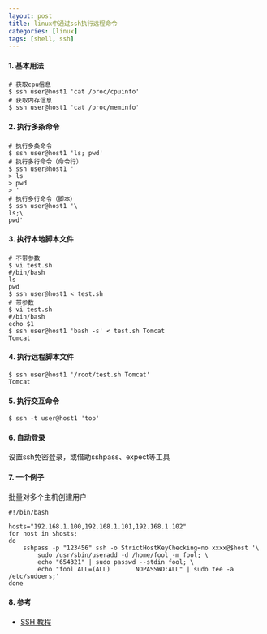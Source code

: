 ```yaml
---
layout: post
title: linux中通过ssh执行远程命令
categories: [linux]
tags: [shell, ssh]
---
```


>  

#### 1. 基本用法

```
# 获取cpu信息
$ ssh user@host1 'cat /proc/cpuinfo'
# 获取内存信息
$ ssh user@host1 'cat /proc/meminfo'

```

#### 2. 执行多条命令

```
# 执行多条命令
$ ssh user@host1 'ls; pwd'
# 执行多行命令（命令行）
$ ssh user@host1 '
> ls
> pwd
> '
# 执行多行命令（脚本）
$ ssh user@host1 '\
ls;\
pwd'
```

#### 3. 执行本地脚本文件

```
# 不带参数
$ vi test.sh
#/bin/bash
ls
pwd
$ ssh user@host1 < test.sh
# 带参数
$ vi test.sh
#/bin/bash
echo $1
$ ssh user@host1 'bash -s' < test.sh Tomcat
Tomcat
```

#### 4. 执行远程脚本文件
```
$ ssh user@host1 '/root/test.sh Tomcat'
Tomcat
```

#### 5. 执行交互命令

```
$ ssh -t user@host1 'top'
```

#### 6. 自动登录

设置ssh免密登录，或借助sshpass、expect等工具

#### 7. 一个例子

批量对多个主机创建用户

```
#!/bin/bash

hosts="192.168.1.100,192.168.1.101,192.168.1.102"
for host in $hosts;
do
	sshpass -p "123456" ssh -o StrictHostKeyChecking=no xxxx@$host '\
		sudo /usr/sbin/useradd -d /home/fool -m fool; \
		echo "654321" | sudo passwd --stdin fool; \
		echo "fool ALL=(ALL)       NOPASSWD:ALL" | sudo tee -a /etc/sudoers;'
done
```

#### 8. 参考

* [SSH 教程](https://wangdoc.com/ssh/)